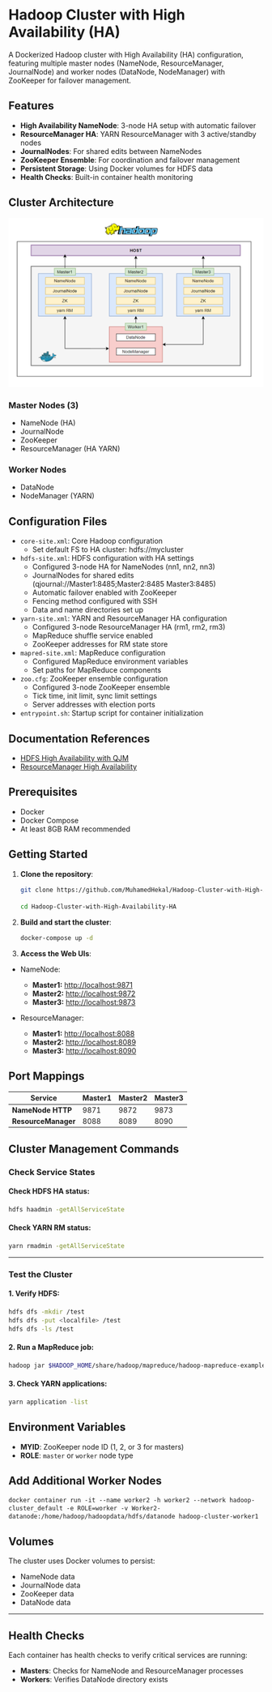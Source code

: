 # Hadoop Cluster with High Availability (HA)

A Dockerized Hadoop cluster with High Availability (HA) configuration, featuring multiple master nodes (NameNode, ResourceManager, JournalNode) and worker nodes (DataNode, NodeManager) with ZooKeeper for failover management.

## Features

- **High Availability NameNode**: 3-node HA setup with automatic failover
- **ResourceManager HA**: YARN ResourceManager with 3 active/standby nodes
- **JournalNodes**: For shared edits between NameNodes
- **ZooKeeper Ensemble**: For coordination and failover management
- **Persistent Storage**: Using Docker volumes for HDFS data
- **Health Checks**: Built-in container health monitoring

## Cluster Architecture
![Project Architecture](photo/projectArch.png)
### Master Nodes (3)
- NameNode (HA)
- JournalNode
- ZooKeeper
- ResourceManager (HA YARN)

### Worker Nodes
- DataNode
- NodeManager (YARN)

## Configuration Files

- `core-site.xml`: Core Hadoop configuration
    - Set default FS to HA cluster: hdfs://mycluster
- `hdfs-site.xml`: HDFS configuration with HA settings
    - Configured 3-node HA for NameNodes (nn1, nn2, nn3)
    - JournalNodes for shared edits (qjournal://Master1:8485;Master2:8485 Master3:8485)
    - Automatic failover enabled with ZooKeeper
    - Fencing method configured with SSH
    - Data and name directories set up
- `yarn-site.xml`: YARN and ResourceManager HA configuration
    - Configured 3-node ResourceManager HA (rm1, rm2, rm3)
    - MapReduce shuffle service enabled
    - ZooKeeper addresses for RM state store
- `mapred-site.xml`: MapReduce configuration
    - Configured MapReduce environment variables
    - Set paths for MapReduce components
- `zoo.cfg`: ZooKeeper ensemble configuration
    - Configured 3-node ZooKeeper ensemble
    - Tick time, init limit, sync limit settings
    - Server addresses with election ports
- `entrypoint.sh`: Startup script for container initialization

## Documentation References
- [HDFS High Availability with QJM](https://hadoop.apache.org/docs/stable/hadoop-project-dist/hadoop-hdfs/HDFSHighAvailabilityWithQJM.html#Deployment)
- [ResourceManager High Availability](https://hadoop.apache.org/docs/stable/hadoop-yarn/hadoop-yarn-site/ResourceManagerHA.html)

## Prerequisites

- Docker
- Docker Compose
- At least 8GB RAM recommended

## Getting Started

1. **Clone the repository**:
   ```bash
   git clone https://github.com/MuhamedHekal/Hadoop-Cluster-with-High-Availability-HA.git
   
   cd Hadoop-Cluster-with-High-Availability-HA
   ```

2.  **Build and start the cluster**:
    ```bash
    docker-compose up -d
    ```

3. **Access the Web UIs**:

- NameNode:
    - **Master1:** [http://localhost:9871](http://localhost:9871)
    - **Master2:** [http://localhost:9872](http://localhost:9872)
    - **Master3:** [http://localhost:9873](http://localhost:9873)

- ResourceManager:
    - **Master1:** [http://localhost:8088](http://localhost:8088)
    - **Master2:** [http://localhost:8089](http://localhost:8089)
    - **Master3:** [http://localhost:8090](http://localhost:8090)



## Port Mappings

| Service            | Master1 | Master2 | Master3 |
|--------------------|---------|---------|---------|
| **NameNode HTTP**  |  9871   |  9872   |  9873   |
| **ResourceManager** |  8088   |  8089   |  8090   |


## Cluster Management Commands

### Check Service States

#### Check HDFS HA status:
```bash
hdfs haadmin -getAllServiceState
```

#### Check YARN RM status:
```bash
yarn rmadmin -getAllServiceState
```

---

### Test the Cluster

#### 1. Verify HDFS:
```bash
hdfs dfs -mkdir /test
hdfs dfs -put <localfile> /test
hdfs dfs -ls /test
```

#### 2. Run a MapReduce job:
```bash
hadoop jar $HADOOP_HOME/share/hadoop/mapreduce/hadoop-mapreduce-examples-*.jar pi 16 1000
```

#### 3. Check YARN applications:
```bash
yarn application -list
```

## Environment Variables

- **MYID**: ZooKeeper node ID (1, 2, or 3 for masters)
- **ROLE**: `master` or `worker` node type


## Add Additional Worker Nodes
```
docker container run -it --name worker2 -h worker2 --network hadoop-cluster_default -e ROLE=worker -v Worker2-datanode:/home/hadoop/hadoopdata/hdfs/datanode hadoop-cluster-worker1
```

## Volumes

The cluster uses Docker volumes to persist:

- NameNode data
- JournalNode data
- ZooKeeper data
- DataNode data

---

## Health Checks

Each container has health checks to verify critical services are running:

- **Masters**: Checks for NameNode and ResourceManager processes
- **Workers**: Verifies DataNode directory exists


